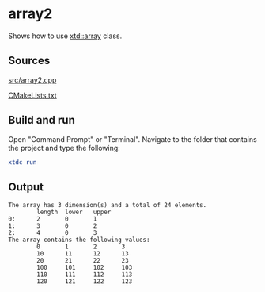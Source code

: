 # array2

Shows how to use [xtd::array](https://gammasoft71.github.io/xtd/reference_guides/latest/classxtd_1_1array.html) class.

## Sources

[src/array2.cpp](src/array2.cpp)

[CMakeLists.txt](CMakeLists.txt)

## Build and run

Open "Command Prompt" or "Terminal". Navigate to the folder that contains the project and type the following:

```cmake
xtdc run
```

## Output

```
The array has 3 dimension(s) and a total of 24 elements.
        length  lower   upper
0:      2       0       1
1:      3       0       2
2:      4       0       3
The array contains the following values:
        0       1       2       3
        10      11      12      13
        20      21      22      23
        100     101     102     103
        110     111     112     113
        120     121     122     123
```
